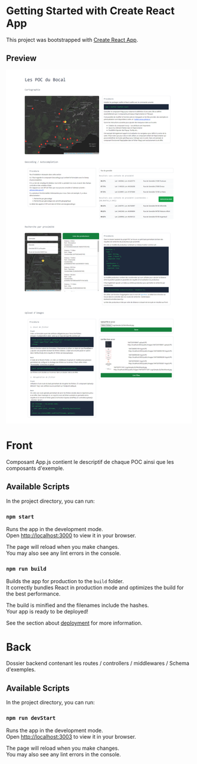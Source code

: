 
# Getting Started with Create React App

This project was bootstrapped with [Create React App](https://github.com/facebook/create-react-app).

## Preview

![Site](https://github.com/ArradaImad/bocal-poc/blob/master/public/site.png)

# Front

Composant App.js contient le descriptif de chaque POC ainsi que les composants d'exemple.

## Available Scripts

In the project directory, you can run:

### `npm start`

Runs the app in the development mode.\
Open [http://localhost:3000](http://localhost:3000) to view it in your browser.

The page will reload when you make changes.\
You may also see any lint errors in the console.

### `npm run build`

Builds the app for production to the `build` folder.\
It correctly bundles React in production mode and optimizes the build for the best performance.

The build is minified and the filenames include the hashes.\
Your app is ready to be deployed!

See the section about [deployment](https://facebook.github.io/create-react-app/docs/deployment) for more information.

# Back

Dossier backend contenant les routes / controllers / middlewares / Schema d'exemples.

## Available Scripts

In the project directory, you can run:

### `npm run devStart`

Runs the app in the development mode.\
Open [http://localhost:3003](http://localhost:3003) to view it in your browser.

The page will reload when you make changes.\
You may also see any lint errors in the console.
